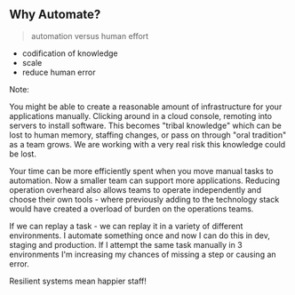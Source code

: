 ## Why Automate?

> automation versus human effort

- codification of knowledge
- scale
- reduce human error

Note:

You might be able to create a reasonable amount of infrastructure for your applications manually. Clicking around in a cloud console, remoting into servers to install software.  This becomes "tribal knowledge" which can be lost to human memory, staffing changes, or pass on through "oral tradition" as a team grows. We are working with a very real risk this knowledge could be lost.

Your time can be more efficiently spent when you move manual tasks to automation.  Now a smaller team can support more applications. Reducing operation overheard also allows teams to operate independently and choose their own tools - where previously adding to the technology stack would have created a overload of burden on the operations teams.

If we can replay a task - we can replay it in a variety of different environments.  I automate something once and now I can do this in dev, staging and production.  If I attempt the same task manually in 3 environments I'm increasing my chances of missing a step or causing an error.

Resilient systems mean happier staff!